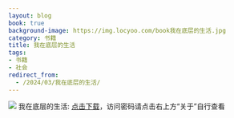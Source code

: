 ```yaml
---
layout: blog
book: true
background-image: https://img.locyoo.com/book我在底层的生活.jpg
category: 书籍
title: 我在底层的生活
tags:
- 书籍
- 社会
redirect_from:
  - /2024/03/我在底层的生活/
---
```

![](https://img.locyoo.com/book我在底层的生活.jpg)
我在底层的生活: <a name = "ref1" href="https://url18.ctfile.com/f/50983618-1345419391-0b318b?p=3619">点击下载</a>，访问密码请点击右上方“关于”自行查看